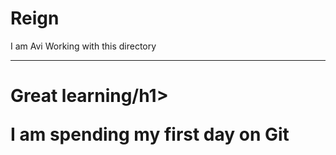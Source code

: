 # Reign
I am Avi Working with this directory
<hr>
<h1 color:red>Great learning/h1>
<p>I am spending my first day on Git</p>
